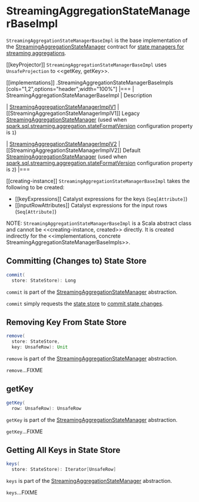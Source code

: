 # StreamingAggregationStateManagerBaseImpl

`StreamingAggregationStateManagerBaseImpl` is the base implementation of the [StreamingAggregationStateManager](StreamingAggregationStateManager.md) contract for [state managers for streaming aggregations](#implementations).

[[keyProjector]]
`StreamingAggregationStateManagerBaseImpl` uses `UnsafeProjection` to <<getKey, getKey>>.

[[implementations]]
.StreamingAggregationStateManagerBaseImpls
[cols="1,2",options="header",width="100%"]
|===
| StreamingAggregationStateManagerBaseImpl
| Description

| [StreamingAggregationStateManagerImplV1](StreamingAggregationStateManagerImplV1.md)
| [[StreamingAggregationStateManagerImplV1]] Legacy [StreamingAggregationStateManager](StreamingAggregationStateManager.md) (used when [spark.sql.streaming.aggregation.stateFormatVersion](configuration-properties.md#spark.sql.streaming.aggregation.stateFormatVersion) configuration property is `1`)

| [StreamingAggregationStateManagerImplV2](StreamingAggregationStateManagerImplV2.md)
| [[StreamingAggregationStateManagerImplV2]] Default [StreamingAggregationStateManager](StreamingAggregationStateManager.md) (used when [spark.sql.streaming.aggregation.stateFormatVersion](configuration-properties.md#spark.sql.streaming.aggregation.stateFormatVersion) configuration property is `2`)
|===

[[creating-instance]]
`StreamingAggregationStateManagerBaseImpl` takes the following to be created:

* [[keyExpressions]] Catalyst expressions for the keys (`Seq[Attribute]`)
* [[inputRowAttributes]] Catalyst expressions for the input rows (`Seq[Attribute]`)

NOTE: `StreamingAggregationStateManagerBaseImpl` is a Scala abstract class and cannot be <<creating-instance, created>> directly. It is created indirectly for the <<implementations, concrete StreamingAggregationStateManagerBaseImpls>>.

## <span id="commit"> Committing (Changes to) State Store

```scala
commit(
  store: StateStore): Long
```

`commit` is part of the [StreamingAggregationStateManager](StreamingAggregationStateManager.md#commit) abstraction.

`commit` simply requests the [state store](stateful-stream-processing/StateStore.md) to [commit state changes](stateful-stream-processing/StateStore.md#commit).

## <span id="remove"> Removing Key From State Store

```scala
remove(
  store: StateStore,
  key: UnsafeRow): Unit
```

`remove` is part of the [StreamingAggregationStateManager](StreamingAggregationStateManager.md#remove) abstraction.

`remove`...FIXME

## <span id="getKey"> getKey

```scala
getKey(
  row: UnsafeRow): UnsafeRow
```

`getKey` is part of the [StreamingAggregationStateManager](StreamingAggregationStateManager.md#getKey) abstraction.

`getKey`...FIXME

## <span id="keys"> Getting All Keys in State Store

```scala
keys(
  store: StateStore): Iterator[UnsafeRow]
```

`keys` is part of the [StreamingAggregationStateManager](StreamingAggregationStateManager.md#keys) abstraction.

`keys`...FIXME
